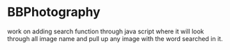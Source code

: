 # BBPhotography
work on adding search function through java script where it will look through all image name and pull up any image with the word searched in it.